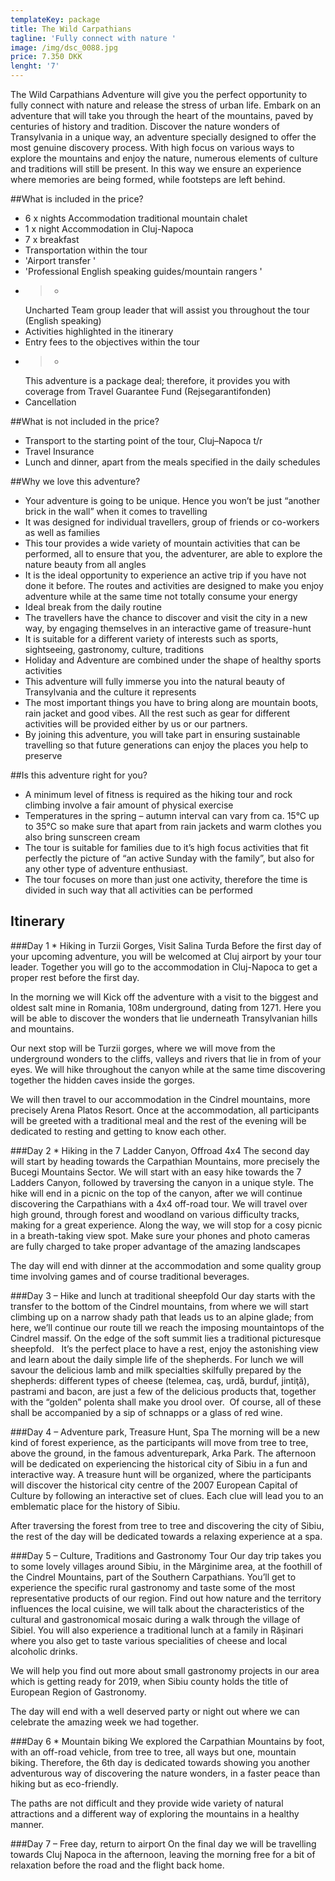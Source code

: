 ```yaml
---
templateKey: package
title: The Wild Carpathians
tagline: 'Fully connect with nature '
image: /img/dsc_0088.jpg
price: 7.350 DKK
lenght: '7'
---
```


The Wild Carpathians Adventure will give you the perfect opportunity to fully
connect with nature and release the stress of urban life. Embark on an
adventure that will take you through the heart of the mountains, paved by
centuries of history and tradition. Discover the nature wonders of
Transylvania in a unique way, an adventure specially designed to offer the
most genuine discovery process. With high focus on various ways to explore the
mountains and enjoy the nature, numerous elements of culture and traditions
will still be present. In this way we ensure an experience where memories are
being formed, while footsteps are left behind.

##What is included in the price?

* 6 x nights Accommodation traditional mountain chalet
* 1 x night Accommodation in Cluj-Napoca
* 7 x breakfast
* Transportation within the tour
* 'Airport transfer '
* 'Professional English speaking guides/mountain rangers '
* >-
  Uncharted Team group leader that will assist you throughout the tour
  (English speaking)
* Activities highlighted in the itinerary
* Entry fees to the objectives within the tour
* >-
  This adventure is a package deal; therefore, it provides you with coverage
  from Travel Guarantee Fund (Rejsegarantifonden) 
* Cancellation

##What is not included in the price?
* Transport to the starting point of the tour, Cluj–Napoca t/r
* Travel Insurance
* Lunch and dinner, apart from the meals specified in the daily schedules

##Why we love this adventure?
* Your adventure is going to be unique. Hence you won’t be just “another brick in the wall” when it comes to travelling
* It was designed for individual travellers, group of friends or co-workers as well as families
* This tour provides a wide variety of mountain activities that can be performed, all to ensure that you, the adventurer, are able to explore the nature beauty from all angles 
* It is the ideal opportunity to experience an active trip if you have not done it before. The routes and activities are designed to make you enjoy adventure while at the same time not totally consume your energy
* Ideal break from the daily routine
* The travellers have the chance to discover and visit the city in a new way, by engaging themselves in an interactive game of treasure-hunt
* It is suitable for a different variety of interests such as sports, sightseeing, gastronomy, culture, traditions
* Holiday and Adventure are combined under the shape of healthy sports activities
* This adventure will fully immerse you into the natural beauty of Transylvania and the culture it represents
* The most important things you have to bring along are mountain boots, rain jacket and good vibes. All the rest such as gear for different activities will be provided either by us or our partners. 
* By joining this adventure, you will take part in ensuring sustainable travelling so that future generations can enjoy the places you help to preserve



##Is this adventure right for you?
* A minimum level of fitness is required as the hiking tour and rock climbing involve a fair amount of physical exercise
* Temperatures in the spring – autumn interval can vary from ca. 15°C up to 35°C so make sure that apart from rain jackets and warm clothes you also bring sunscreen cream
* The tour is suitable for families due to it’s high focus activities that fit perfectly the picture of “an active Sunday with the family”, but also for any other type of adventure enthusiast.
* The tour focuses on more than just one activity, therefore the time is divided in such way that all activities can be performed

## Itinerary
###Day 1 * Hiking in Turzii Gorges, Visit Salina Turda
Before the first day of your upcoming adventure, you will be welcomed at Cluj airport by your tour leader. Together you will go to the accommodation in Cluj-Napoca to get a proper rest before the first day.

In the morning we will Kick off the adventure with a visit to the biggest and oldest salt mine in Romania, 108m underground, dating from 1271. Here you will be able to discover the wonders that lie underneath Transylvanian hills and mountains.

Our next stop will be Turzii gorges, where we will move from the underground wonders to the cliffs, valleys and rivers that lie in from of your eyes. We will hike throughout the canyon while at the same time discovering together the hidden caves inside the gorges.

We will then travel to our accommodation in the Cindrel mountains, more precisely Arena Platos Resort. Once at the accommodation, all participants will be greeted with a traditional meal and the rest of the evening will be dedicated to resting and getting to know each other.

###Day 2 * Hiking in the 7 Ladder Canyon, Offroad 4x4
The second day will start by heading towards the Carpathian Mountains, more precisely the Bucegi Mountains Sector. We will start with an easy hike towards the 7 Ladders Canyon, followed by traversing the canyon in a unique style. The hike will end in a picnic on the top of the canyon, after we will continue discovering the Carpathians with a 4x4 off-road tour. We will travel over high ground, through forest and woodland on various difficulty tracks, making for a great experience. Along the way, we will stop for a cosy picnic in a breath-taking view spot. Make sure your phones and photo cameras are fully charged to take proper advantage of the amazing landscapes

The day will end with dinner at the accommodation and some quality group time involving games and of course traditional beverages. 



###Day 3 – Hike and lunch at traditional sheepfold
Our day starts with the transfer to the bottom of the Cindrel mountains, from where we will start climbing up on a narrow shady path that leads us to an alpine glade; from here, we’ll continue our route till we reach the imposing mountaintops of the Cindrel massif. On the edge of the soft summit lies a traditional picturesque sheepfold. 
 It’s the perfect place to have a rest, enjoy the astonishing view and learn about the daily simple life of the shepherds. For lunch we will savour the delicious lamb and milk specialties skilfully prepared by the shepherds: different types of cheese (telemea, caş, urdă, burduf, jintiţă), pastrami and bacon, are just a few of the delicious products that, together with the “golden” polenta shall make you drool over.
 Of course, all of these shall be accompanied by a sip of schnapps or a glass of red wine.   

###Day 4 – Adventure park, Treasure Hunt, Spa
The morning will be a new kind of forest experience, as the participants will move from tree to tree, above the ground, in the famous adventurepark, Arka Park.  The afternoon will be dedicated on experiencing the historical city of Sibiu in a fun and interactive way. A treasure hunt will be organized, where the participants will discover the historical city centre of the 2007 European Capital of Culture by following an interactive set of clues. Each clue will lead you to an emblematic place for the history of Sibiu.

After traversing the forest from tree to tree and discovering the city of Sibiu, the rest of the day will be dedicated towards a relaxing experience at a spa. 

###Day 5 – Culture, Traditions and Gastronomy Tour
Our day trip takes you to some lovely villages around Sibiu, in the Mărginime area, at the foothill of the Cindrel Mountains, part of the Southern Carpathians. You’ll get to experience the specific rural gastronomy and taste some of the most representative products of our region. Find out how nature and the territory influences the local cuisine, we will talk about the characteristics of the cultural and gastronomical mosaic during a walk through the village of Sibiel. You will also experience a traditional lunch at a family in Rășinari where you also get to taste various specialities of cheese and local alcoholic drinks.

We will help you find out more about small gastronomy projects in our area which is getting ready for 2019, when Sibiu county holds the title of European Region of Gastronomy.

The day will end with a well deserved party or night out where we can celebrate the amazing week we had together.


###Day 6 * Mountain biking
We explored the Carpathian Mountains by foot, with an off-road vehicle, from tree to tree, all ways but one, mountain biking. Therefore, the 6th day is dedicated towards showing you another adventurous way of discovering the nature wonders, in a faster peace than hiking but as eco-friendly.

The paths are not difficult and they provide wide variety of natural attractions and a different way of exploring the mountains in a healthy manner.


###Day 7 – Free day, return to airport
On the final day we will be travelling towards Cluj Napoca in the afternoon, leaving the morning free for a bit of relaxation before the road and the flight back home.


